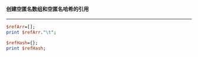#### 创建空匿名数组和空匿名哈希的引用
------
```perl
$refArr=[];
print $refArr."\t";

$refHash={};
print $refHash;

```
